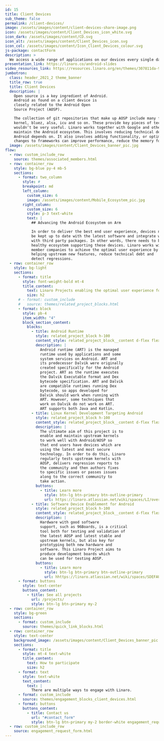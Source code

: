 ```yaml
---
id: 15
title: Client Devices
sub_theme: false
permalink: /client-devices/
image: /assets/images/content/client-devices-share-image.png
icon: /assets/images/content/Client_Devices_icon_white.svg
icon_dark: /assets/images/content/CD.svg
icon_alt: /assets/images/content/Client_Devices_icon.svg
icon_col: /assets/images/content/Icon_Client_Devices_colour.svg
js-package: contactForm
description: >
  We access a wide range of applications on our devices every single day and expect things to “just work” regardless of what operating system we are using. But a lot of work happens in the background in order to deliver that seamless user experience. Linaro works closely with Google and other industry leaders to advance the Android ecosystem on Arm. This primarily involves upstreaming new features and detecting regressions. A lot of the key pieces of technology that Linaro helps deliver to Android are essential in ensuring your mobile phone works as it should.
presentation_link: https://linaro.co/android-slides
video_resources_link: https://resources.linaro.org/en/themes/307811da-98f5-4cfe-b63c-72b117b9c674
jumbotron:
  class: header_2021_2 theme_banner
  title_row: true
  title: Client Devices
  description: |
    Open source is a key ingredient of Android.
    Android as found on a client device is
    closely related to the Android Open
    Source Project (AOSP).

    The collection of git repositories that make up AOSP include many familiar open source projects like the Linux
    kernel, bluez, alsa, icu and so on. These provide key pieces of technology to Android, without which your phone
    wouldn’t be very useful. Linaro works together with Google and other industry leaders to improve and help
    maintain the Android ecosystem. This involves reducing technical debt by upstreaming open source software that
    Android depends on. It also involves adding functionality, or optimization activities where
    changes to frameworks can improve performance, reduce the memory footprint and more.
  image: /assets/images/content/Client_Devices_banner_pic.jpg
flow:
  - row: custom_include_row
    source: themes/associated_members.html
  - row: container_row
    style: bg-blue py-4 mb-5
    sections:
      - format: two_column
        style: #
        breakpoint: md
        left_column:
          custom_size: 6
          image: /assets/images/content/Mobile_Ecosystem_pic.jpg
        right_column:
          custom_size: 6
          style: p-3 text-white
          text: |
            ## Advancing the Android Ecosystem on Arm

            In order to deliver the best end user experience, devices need to
            be kept up to date with the latest software and integrate well
            with third party packages. In other words, there needs to be a
            healthy ecosystem supporting these devices. Linaro works with
            member companies to achieve the optimal user experience by
            helping upstream new features, reduce technical debt and
            detect regressions.
  - row: container_row
    style: bg-light
    sections:
      - format: title
        style: font-weight-bold mt-4
        title_content:
          text: Linaro Projects enabling the optimal user experience for Android on Arm
          size: h2
      # - format: custom_include
      #   source: themes/related_project_blocks.html
      - format: block
        style: pb-4
        item_width: "4"
        block_section_content:
          blocks:
            - title: Android Runtime
              style: related_project_block h-100
              content_style: related_project_block__content d-flex flex-column justify-content-between align-items-start
              description: |
                Android runtime (ART) is the managed
                runtime used by applications and some
                system services on Android. ART and
                its predecessor Dalvik were originally
                created specifically for the Android
                project. ART as the runtime executes
                the Dalvik Executable format and Dex
                bytecode specification. ART and Dalvik
                are compatible runtimes running Dex
                bytecode, so apps developed for
                Dalvik should work when running with
                ART. However, some techniques that
                work on Dalvik do not work on ART.
                ART supports both Java and Kotlin.
            - title: Linux Kernel Development Targeting Android
              style: related_project_block h-100
              content_style: related_project_block__content d-flex flex-column justify-content-between align-items-start
              description: |
                The ultimate aim of this project is to
                enable and maintain upstream kernels
                to work well with Android/AOSP so
                that end users have devices which are
                using the latest and most secure
                technology. In order to do this, Linaro
                regularly tests upstream kernels with
                AOSP, delivers regression reports to
                the community and then authors fixes
                to specific issues or passes issues
                along to the correct community to
                take action.
              buttons:
                - title: Learn more
                  style: btn-lg btn-primary btn-outline-primary
                  url: https://linaro.atlassian.net/wiki/spaces/LI/overview
            - title: Software Device Enablement for Android
              style: related_project_block h-100
              content_style: related_project_block__content d-flex flex-column justify-content-between align-items-start
              description: |
                Hardware with good software
                support, such as 96Boards, is a critical
                tool both for testing and validation of
                the latest AOSP and latest stable and
                upstream kernels, but also key for
                prototyping both new hardware and
                software. This Linaro Project aims to
                produce development boards which
                can be used for testing AOSP.
              buttons:
                - title: Learn more
                  style: btn-lg btn-primary btn-outline-primary
                  url: hhttps://linaro.atlassian.net/wiki/spaces/SDEFAU/overview
      - format: buttons
        style: text-center
        buttons_content:
          - title: See all projects
            url: /projects/
            style: btn-lg btn-primary my-2
  - row: container_row
    style: bg-green
    sections:
      - format: custom_include
        source: themes/quick_link_blocks.html
  - row: container_row
    style: text-center
    background_image: /assets/images/content/Client_Devices_banner_pic.jpg
    sections:
      - format: title
        style: mt-4 text-white
        title_content:
          text: How to participate
          size: h2
      - format: text
        style: text-white
        text_content:
          text: |
            There are multiple ways to engage with Linaro.
      - format: custom_include
        source: themes/engagement_blocks_client_devices.html
      - format: buttons
        buttons_content:
          - title: Contact us
            url: "#contact_form"
            style: btn-lg btn-primary my-2 border-white engagement_request_contact_btn
  - row: custom_include_row
    source: engagement_request_form.html
---
```


